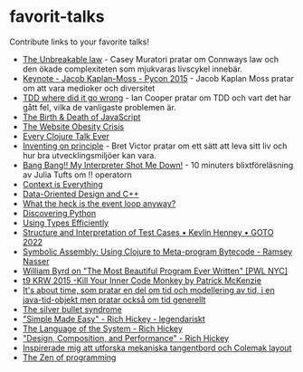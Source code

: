 # favorit-talks
Contribute links to your favorite talks!

* [The Unbreakable law](https://youtu.be/5IUj1EZwpJY) - Casey Muratori pratar om Connways law och den ökade complexiteten som mjukvaras livscykel innebär.
* [Keynote - Jacob Kaplan-Moss - Pycon 2015](https://youtu.be/hIJdFxYlEKE) - Jacob Kaplan Moss pratar om att vara medioker och diversitet
* [TDD where did it go wrong](https://youtu.be/EZ05e7EMOLM) - Ian Cooper pratar om TDD och vart det har gått fel, vilka de vanligaste problemen är.
* [The Birth & Death of JavaScript](https://www.destroyallsoftware.com/talks/the-birth-and-death-of-javascript)
* [The Website Obesity Crisis](https://webdirections.org/blog/the-website-obesity-crisis/)
* [Every Clojure Talk Ever](https://www.youtube.com/watch?v=jlPaby7suOc)
* [Inventing on principle](https://www.youtube.com/watch?v=8QiPFmIMxFc) - Bret Victor pratar om ett sätt att leva sitt liv och hur bra utvecklingsmiljöer kan vara.
* [Bang Bang!! My Interpreter Shot Me Down!](https://www.youtube.com/watch?v=lEx5y9qBow8) - 10 minuters blixtföreläsning av Julia Tufts om !! operatorn
* [Context is Everything](https://vimeo.com/644068002)
* [Data-Oriented Design and C++](https://www.youtube.com/watch?v=rX0ItVEVjHc)
* [What the heck is the event loop anyway?](https://www.youtube.com/watch?v=8aGhZQkoFbQ)
* [Discovering Python](https://www.youtube.com/watch?v=RZ4Sn-Y7AP8)
* [Using Types Efficiently](https://www.youtube.com/watch?v=ojZbFIQSdl8)
* [Structure and Interpretation of Test Cases • Kevlin Henney • GOTO 2022](https://www.youtube.com/watch?v=MWsk1h8pv2Q)
* [Symbolic Assembly: Using Clojure to Meta-program Bytecode - Ramsey Nasser](https://www.youtube.com/watch?v=eDad1pvwX34)
* [William Byrd on "The Most Beautiful Program Ever Written" [PWL NYC]](https://www.youtube.com/watch?v=OyfBQmvr2Hc)
* [t9 KRW 2015 -Kill Your Inner Code Monkey by Patrick McKenzie](https://www.youtube.com/watch?v=X6qlDJBz55s)
* [It's about time, som pratar en del om tid och modellering av tid, i en java-tid-objekt men pratar också om tid generellt](https://vimeo.com/291359287)
* [The silver bullet syndrome](https://vimeo.com/181766947)
* ["Simple Made Easy" - Rich Hickey - legendariskt](https://www.youtube.com/watch?v=LKtk3HCgTa8)
* [The Language of the System - Rich Hickey](https://www.youtube.com/watch?v=ROor6_NGIWU)
* ["Design, Composition, and Performance" - Rich Hickey](https://www.youtube.com/watch?v=QCwqnjxqfmY)
* [Inspirerade mig att utforska mekaniska tangentbord och Colemak layout](https://youtu.be/2ODsBxJeorw)
* [The Zen of programming](https://www.youtube.com/watch?v=syGnlE_oosM)
